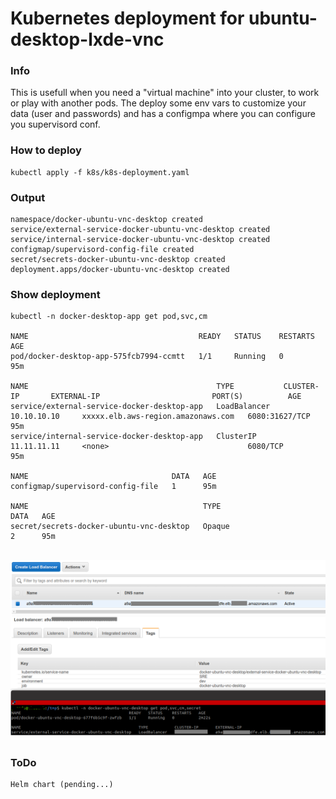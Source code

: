 # Kubernetes deployment for ubuntu-desktop-lxde-vnc 

### Info
This is usefull when you need a "virtual machine" into your cluster, to work or play with another pods.
The deploy some env vars to customize your data (user and passwords) and has a configmpa where you can configure you supervisord conf. 


### How to deploy
    kubectl apply -f k8s/k8s-deployment.yaml

### Output
    namespace/docker-ubuntu-vnc-desktop created
    service/external-service-docker-ubuntu-vnc-desktop created
    service/internal-service-docker-ubuntu-vnc-desktop created
    configmap/supervisord-config-file created
    secret/secrets-docker-ubuntu-vnc-desktop created
    deployment.apps/docker-ubuntu-vnc-desktop created


  
  
### Show deployment
    kubectl -n docker-desktop-app get pod,svc,cm

    NAME                                      READY   STATUS    RESTARTS   AGE
    pod/docker-desktop-app-575fcb7994-ccmtt   1/1     Running   0          95m

    NAME                                          TYPE           CLUSTER-IP       EXTERNAL-IP                         PORT(S)          AGE
    service/external-service-docker-desktop-app   LoadBalancer   10.10.10.10     xxxxx.elb.aws-region.amazonaws.com   6080:31627/TCP   95m
    service/internal-service-docker-desktop-app   ClusterIP      11.11.11.11     <none>                               6080/TCP         95m

    NAME                                DATA   AGE
    configmap/supervisord-config-file   1      95m

    NAME                                       TYPE                                  DATA   AGE
    secret/secrets-docker-ubuntu-vnc-desktop   Opaque                                2      95m


<br>
<div align="center">
	<img src="example-aws.png">
</div>


### ToDo
    Helm chart (pending...)
